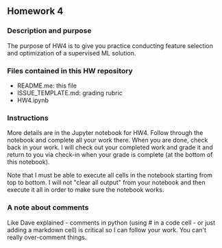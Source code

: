 ## Homework 4


### Description and purpose

The purpose of HW4 is to give you practice conducting feature selection and optimization of a supervised ML solution.

### Files contained in this HW repository

* README.me: this file
* ISSUE_TEMPLATE.md: grading rubric
* HW4.ipynb

### Instructions

More details are in the Jupyter notebook for HW4. Follow through the notebook and complete all your work there. When you are done, check back in your work. I will check out your completed work and grade it and return to you via check-in when your grade is complete (at the bottom of this notebook).  

Note that I must be able to execute all cells in the notebook starting from top to bottom. I will not "clear all output" from your notebook and then execute it all in order to make sure the notebook works.

### A note about comments

Like Dave explained - comments in python (using # in a code cell - or just adding a markdown cell) is critical so I can follow your work. You can't really over-comment things.

